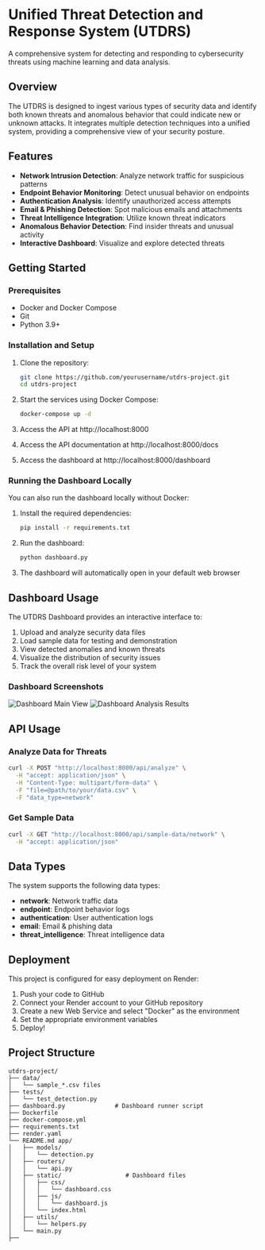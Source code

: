 # Unified Threat Detection and Response System (UTDRS)

A comprehensive system for detecting and responding to cybersecurity threats using machine learning and data analysis.

## Overview

The UTDRS is designed to ingest various types of security data and identify both known threats and anomalous behavior that could indicate new or unknown attacks. It integrates multiple detection techniques into a unified system, providing a comprehensive view of your security posture.

## Features

- **Network Intrusion Detection**: Analyze network traffic for suspicious patterns
- **Endpoint Behavior Monitoring**: Detect unusual behavior on endpoints
- **Authentication Analysis**: Identify unauthorized access attempts
- **Email & Phishing Detection**: Spot malicious emails and attachments
- **Threat Intelligence Integration**: Utilize known threat indicators
- **Anomalous Behavior Detection**: Find insider threats and unusual activity
- **Interactive Dashboard**: Visualize and explore detected threats

## Getting Started

### Prerequisites

- Docker and Docker Compose
- Git
- Python 3.9+

### Installation and Setup

1. Clone the repository:
   ```bash
   git clone https://github.com/yourusername/utdrs-project.git
   cd utdrs-project
   ```

2. Start the services using Docker Compose:
   ```bash
   docker-compose up -d
   ```

3. Access the API at http://localhost:8000

4. Access the API documentation at http://localhost:8000/docs

5. Access the dashboard at http://localhost:8000/dashboard

### Running the Dashboard Locally

You can also run the dashboard locally without Docker:

1. Install the required dependencies:
   ```bash
   pip install -r requirements.txt
   ```

2. Run the dashboard:
   ```bash
   python dashboard.py
   ```

3. The dashboard will automatically open in your default web browser

## Dashboard Usage

The UTDRS Dashboard provides an interactive interface to:

1. Upload and analyze security data files
2. Load sample data for testing and demonstration
3. View detected anomalies and known threats
4. Visualize the distribution of security issues
5. Track the overall risk level of your system

### Dashboard Screenshots

![Dashboard Main View](docs/images/dashboard-main.png)
![Dashboard Analysis Results](docs/images/dashboard-results.png)

## API Usage

### Analyze Data for Threats

```bash
curl -X POST "http://localhost:8000/api/analyze" \
  -H "accept: application/json" \
  -H "Content-Type: multipart/form-data" \
  -F "file=@path/to/your/data.csv" \
  -F "data_type=network"
```

### Get Sample Data

```bash
curl -X GET "http://localhost:8000/api/sample-data/network" \
  -H "accept: application/json"
```

## Data Types

The system supports the following data types:

- **network**: Network traffic data
- **endpoint**: Endpoint behavior logs
- **authentication**: User authentication logs
- **email**: Email & phishing data
- **threat_intelligence**: Threat intelligence data

## Deployment

This project is configured for easy deployment on Render:

1. Push your code to GitHub
2. Connect your Render account to your GitHub repository
3. Create a new Web Service and select "Docker" as the environment
4. Set the appropriate environment variables
5. Deploy!

## Project Structure

```
utdrs-project/
├── data/
│   └── sample_*.csv files
├── tests/
│   └── test_detection.py
├── dashboard.py              # Dashboard runner script
├── Dockerfile
├── docker-compose.yml
├── requirements.txt
├── render.yaml
└── README.md app/
│   ├── models/
│   │   └── detection.py
│   ├── routers/
│   │   └── api.py
│   ├── static/                  # Dashboard files
│   │   ├── css/
│   │   │   └── dashboard.css
│   │   ├── js/
│   │   │   └── dashboard.js
│   │   └── index.html
│   ├── utils/
│   │   └── helpers.py
│   └── main.py
├──